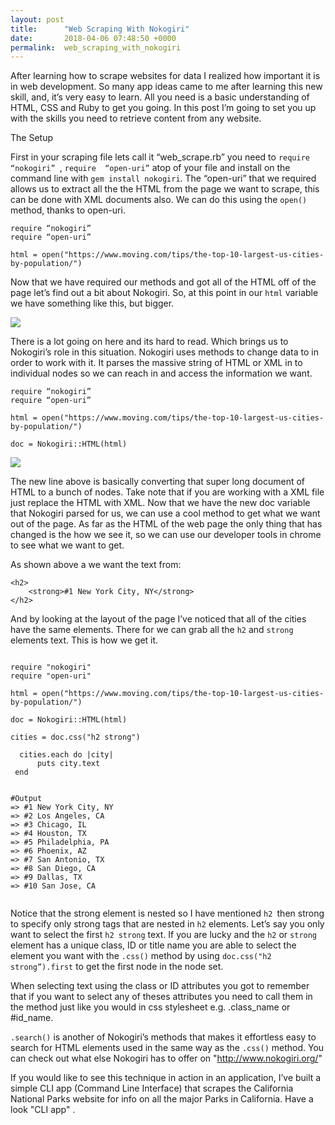 ```yaml
---
layout: post
title:      "Web Scraping With Nokogiri"
date:       2018-04-06 07:48:50 +0000
permalink:  web_scraping_with_nokogiri
---
```



After learning how to scrape websites for data I realized how important it is in web development. So many app ideas came to me after learning  this new skill, and, it’s very easy to learn. All you need is a basic understanding of HTML, CSS and Ruby to get you going. In this post I’m going to set you up with the skills you need to retrieve content from any website.


The Setup

First in your scraping file lets call it “web_scrape.rb” you need to `require “nokogiri” `, `require  “open-uri”` atop of your file and install on the command line with `gem install nokogiri`.
The “open-uri” that we required allows us to extract all the the HTML from the page we want to scrape, this can be done with XML documents also. We can do this using the `open()` method, thanks to open-uri.

``` 
require “nokogiri”
require “open-uri”

html = open("https://www.moving.com/tips/the-top-10-largest-us-cities-by-population/")

```

Now that we have required our methods and got all of the HTML off of the page let’s find out a bit about Nokogiri. So, at this point  in our `html` variable we have something like this, but bigger.


![](http://res.cloudinary.com/zacwillmington/image/upload/v1523000575/Screen_Shot_2018-03-19_at_11.16.53_AM_kmigcy.png)

There is a lot going on here and its hard to read. Which brings us to Nokogiri’s role in this situation. Nokogiri uses methods to change data to in order to work with it. It parses the massive string of HTML or XML in to individual nodes so we can reach in and access the information we want. 


``` 
require “nokogiri”
require “open-uri”

html = open("https://www.moving.com/tips/the-top-10-largest-us-cities-by-population/")

doc = Nokogiri::HTML(html)

```

![](http://res.cloudinary.com/zacwillmington/image/upload/v1523000584/Screen_Shot_2018-03-19_at_11.17.24_AM_flswos.png)




The new line above is basically converting that super long document of HTML to a bunch of nodes. Take note that if you are working with a XML file just replace the HTML with XML. Now that we have the new doc variable that Nokogiri parsed for us, we can use a cool method to get what we want out of the page. As far as the HTML of the web page the only thing that has changed is the how we see it, so we can use our developer tools in chrome to see what we want to get.  







As shown above a we want the text from:
```
<h2>
	<strong>#1 New York City, NY</strong>	
</h2>
```
 
And by looking at the layout of the page I’ve noticed that all of the cities have the same elements. There for we can grab all the `h2` and `strong` elements text. This is how we get it.

```

require "nokogiri"
require "open-uri"

html = open("https://www.moving.com/tips/the-top-10-largest-us-cities-by-population/")

doc = Nokogiri::HTML(html)

cities = doc.css("h2 strong")

  cities.each do |city|
      puts city.text
 end
 

#Output
=> #1 New York City, NY
=> #2 Los Angeles, CA
=> #3 Chicago, IL
=> #4 Houston, TX
=> #5 Philadelphia, PA
=> #6 Phoenix, AZ
=> #7 San Antonio, TX
=> #8 San Diego, CA
=> #9 Dallas, TX
=> #10 San Jose, CA


```


Notice that the strong element is nested so I have mentioned `h2 `then strong to specify only strong tags that are nested in `h2` elements. Let’s say you only want to select the first `h2 strong` text. If you are lucky and the `h2` or `strong` element has a unique class, ID or title name you are able to select the element you want with the `.css()` method by using `doc.css("h2 strong”).first` to get the first node in the node set.


When selecting text using the class or ID attributes you got to remember that if you want to select any of theses attributes you need to call them in the method just like you would in css
stylesheet e.g.  .class_name or #id_name.


`.search()` is another of Nokogiri’s methods that makes it effortless easy to search for HTML elements used in the same way as the `.css()` method. You can check out what else Nokogiri has to offer on "http://www.nokogiri.org/"

If you would like to see this technique in action in an application, I’ve built a simple CLI app (Command Line Interface) that scrapes the California National Parks website for info on all the major Parks in California. Have a look "CLI app" .
